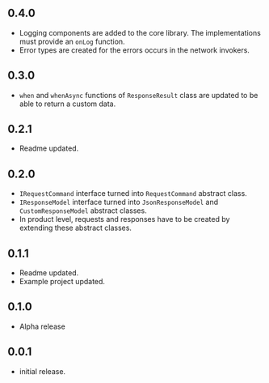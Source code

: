 ## 0.4.0

* Logging components are added to the core library. The implementations must provide an `onLog` function.
* Error types are created for the errors occurs in the network invokers.

## 0.3.0

* `when` and `whenAsync` functions of `ResponseResult` class are updated to be able to return a custom data.

## 0.2.1

* Readme updated.

## 0.2.0

* `IRequestCommand` interface turned into `RequestCommand` abstract class.
* `IResponseModel` interface turned into `JsonResponseModel` and `CustomResponseModel` abstract classes.
* In product level, requests and responses have to be created by extending these abstract classes.

## 0.1.1

* Readme updated.
* Example project updated.

## 0.1.0

* Alpha release

## 0.0.1

* initial release.
